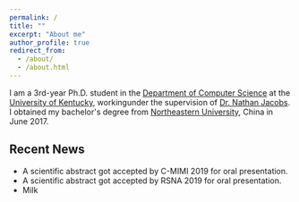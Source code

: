 ```yaml
---
permalink: /
title: ""
excerpt: "About me"
author_profile: true
redirect_from: 
  - /about/
  - /about.html
---
```


I am a 3rd-year Ph.D. student in the [Department of Computer Science](https://www.engr.uky.edu/research-faculty/departments/computer-science) at the [University of Kentucky](https://www.uky.edu), workingunder the supervision of [Dr. Nathan Jacobs](http://cs.uky.edu/~jacobs/). I obtained my bachelor's degree from [Northeastern University](http://english.neu.edu.cn), China in June 2017.


Recent News
------
<ul>
  <li>A scientific abstract got accepted by C-MIMI 2019 for oral presentation.</li>
  <li>A scientific abstract got accepted by RSNA 2019 for oral presentation.</li>
  <li>Milk</li>
</ul>



